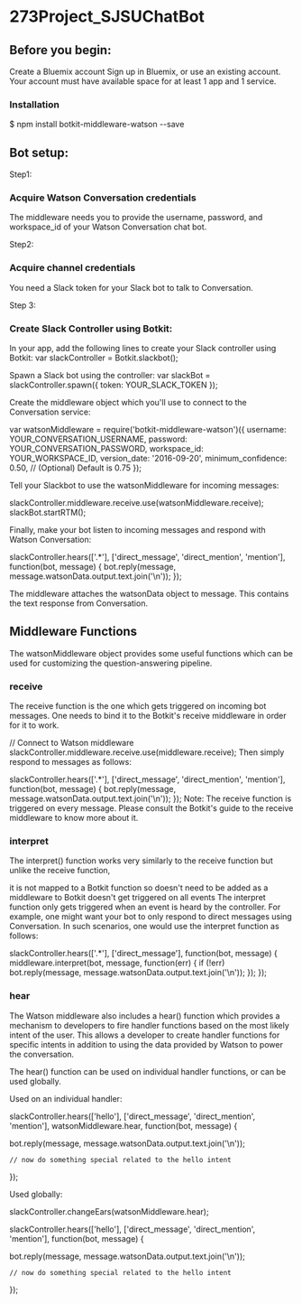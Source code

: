 # 273Project_SJSUChatBot

## Before you begin:

Create a Bluemix account
Sign up in Bluemix, or use an existing account. Your account must have available space for at least 1 app and 1 service.

### Installation

   $ npm install botkit-middleware-watson --save


## Bot setup:

Step1: 
### Acquire Watson Conversation credentials

The middleware needs you to provide the username, password, and workspace_id of your Watson Conversation chat bot.

Step2:
### Acquire channel credentials
You need a Slack token for your Slack bot to talk to Conversation.


Step 3:
### Create Slack Controller using Botkit: 

In your app, add the following lines to create your Slack controller using Botkit:
var slackController = Botkit.slackbot();

Spawn a Slack bot using the controller:
var slackBot = slackController.spawn({
    token: YOUR_SLACK_TOKEN
});

Create the middleware object which you'll use to connect to the Conversation service:

var watsonMiddleware = require('botkit-middleware-watson')({
  username: YOUR_CONVERSATION_USERNAME,
  password: YOUR_CONVERSATION_PASSWORD,
  workspace_id: YOUR_WORKSPACE_ID,
  version_date: '2016-09-20',
  minimum_confidence: 0.50, // (Optional) Default is 0.75
});

Tell your Slackbot to use the watsonMiddleware for incoming messages:

slackController.middleware.receive.use(watsonMiddleware.receive);
slackBot.startRTM();


Finally, make your bot listen to incoming messages and respond with Watson Conversation:

slackController.hears(['.*'], ['direct_message', 'direct_mention', 'mention'], function(bot, message) {
    bot.reply(message, message.watsonData.output.text.join('\n'));
});

The middleware attaches the watsonData object to message. This contains the text response from Conversation.

## Middleware Functions
The watsonMiddleware object provides some useful functions which can be used for customizing the question-answering pipeline.

### receive

The receive function is the one which gets triggered on incoming bot messages. One needs to bind it to the Botkit's receive middleware in order for it to work.

// Connect to Watson middleware
slackController.middleware.receive.use(middleware.receive);
Then simply respond to messages as follows:

slackController.hears(['.*'], ['direct_message', 'direct_mention', 'mention'], function(bot, message) {
  bot.reply(message, message.watsonData.output.text.join('\n'));
});
Note: The receive function is triggered on every message. Please consult the Botkit's guide to the receive middleware to know more about it.

### interpret

The interpret() function works very similarly to the receive function but unlike the receive function,

it is not mapped to a Botkit function so doesn't need to be added as a middleware to Botkit
doesn't get triggered on all events
The interpret function only gets triggered when an event is heard by the controller. For example, one might want your bot to only respond to direct messages using Conversation. In such scenarios, one would use the interpret function as follows:

slackController.hears(['.*'], ['direct_message'], function(bot, message) {
  middleware.interpret(bot, message, function(err) {
    if (!err)
      bot.reply(message, message.watsonData.output.text.join('\n'));
  });
});

### hear

The Watson middleware also includes a hear() function which provides a mechanism to developers to fire handler functions based on the most likely intent of the user. This allows a developer to create handler functions for specific intents in addition to using the data provided by Watson to power the conversation.

The hear() function can be used on individual handler functions, or can be used globally.

Used on an individual handler:

slackController.hears(['hello'], ['direct_message', 'direct_mention', 'mention'], watsonMiddleware.hear, function(bot, message) {

   bot.reply(message, message.watsonData.output.text.join('\n'));

    // now do something special related to the hello intent

});

Used globally:

slackController.changeEars(watsonMiddleware.hear);

slackController.hears(['hello'], ['direct_message', 'direct_mention', 'mention'], function(bot, message) {

   bot.reply(message, message.watsonData.output.text.join('\n'));

    // now do something special related to the hello intent
});
